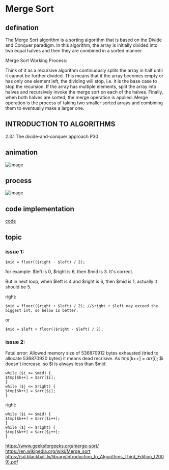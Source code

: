 # Merge Sort

## defination

The Merge Sort algorithm is a sorting algorithm that is based on the Divide and Conquer paradigm. In this algorithm, the array is initially divided into two equal halves and then they are combined in a sorted manner.

Merge Sort Working Process:

Think of it as a recursive algorithm continuously splits the array in half until it cannot be further divided. This means that if the array becomes empty or has only one element left, the dividing will stop, i.e. it is the base case to stop the recursion. If the array has multiple elements, split the array into halves and recursively invoke the merge sort on each of the halves. Finally, when both halves are sorted, the merge operation is applied. Merge operation is the process of taking two smaller sorted arrays and combining them to eventually make a larger one.

## INTRODUCTION TO ALGORITHMS
2.3.1 The divide-and-conquer approach
P30

## animation

![image](https://user-images.githubusercontent.com/1209204/206084920-5e893768-b277-4005-b79c-f405bb9a61d0.gif)

## process

![image](https://user-images.githubusercontent.com/1209204/206085373-28032256-5187-4876-8cc2-53ce6b7a1b11.png)

## code implementation

[code](https://github.com/lz2510/algorithm_camp/blob/main/sort/MergeSort.php)

## topic

### issue 1:

    $mid = floor(($right - $left) / 2);
for example: $left is 0, $right is 6, then $mid is 3. It's correct.

But in next loop, when $left is 4 and $right is 6, then $mid is 1, actually it should be 5.

right:

    $mid = floor(($right + $left) / 2); //$right + $left may exceed the biggest int, so below is better.
or

    $mid = $left + floor(($right - $left) / 2);

### issue 2:

Fatal error: Allowed memory size of 536870912 bytes exhausted (tried to allocate 536870920 bytes)
it means dead recrisive.
As $tmp[$k++] = $arr[$i]; $i doesn't increase. so $i is always less than $mid.

    while ($i <= $mid) {
    $tmp[$k++] = $arr[$i];
    }
    while ($j <= $right) {
    $tmp[$k++] = $arr[$j];
    }

right:

    while ($i <= $mid) {
    $tmp[$k++] = $arr[$i++];
    }
    while ($j <= $right) {
    $tmp[$k++] = $arr[$j++];
    }
    
https://www.geeksforgeeks.org/merge-sort/  
https://en.wikipedia.org/wiki/Merge_sort  
https://sd.blackball.lv/library/Introduction_to_Algorithms_Third_Edition_(2009).pdf  
